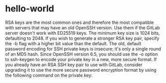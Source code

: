 # hello-world
RSA keys are the most common ones and therefore the most compatible with
servers that may have an old OpenSSH version. Use them if the GitLab server
doesn't work with ED25519 keys.
The minimum key size is 1024 bits, defaulting to 2048. If you wish to generate a
stronger RSA key pair, specify the -b flag with a higher bit value than the
default.
The old, default password encoding for SSH private keys is
insecure;
it's only a single round of an MD5 hash. Since OpenSSH version 6.5, you should
use the -o option to ssh-keygen to encode your private key in a new, more
secure format.
If you already have an RSA SSH key pair to use with GitLab, consider upgrading it
to use the more secure password encryption format by using the following command
on the private key:
